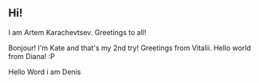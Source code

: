## Hi!

I am Artem Karachevtsev.
Greetings to all!



Bonjour! I'm Kate and that's my 2nd try!
Greetings from Vitalii.
Hello world from Diana! :P

Hello Word i am Denis


